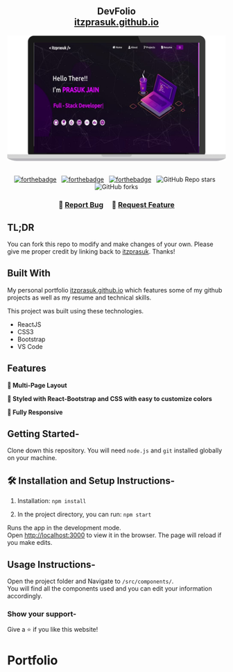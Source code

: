 <h2 align="center">
  DevFolio<br/>
  <a href="https://itzprasuk.github.io/" target="_blank">itzprasuk.github.io</a>
</h2>
<div align="center">
  <img alt="Demo" src="./src/assets/laptop.jpeg" />
</div>

<br/>

<center>

[![forthebadge](https://forthebadge.com/images/badges/built-with-love.svg)](https://forthebadge.com) &nbsp;
[![forthebadge](https://forthebadge.com/images/badges/made-with-javascript.svg)](https://forthebadge.com) &nbsp;
[![forthebadge](https://forthebadge.com/images/badges/open-source.svg)](https://forthebadge.com) &nbsp;
![GitHub Repo stars](https://img.shields.io/github/stars/itzprasuk/DevFolio?color=blue&logo=github&style=for-the-badge) &nbsp;
![GitHub forks](https://img.shields.io/github/forks/itzprasuk/DevFolio?color=green&logo=github&style=for-the-badge)

</center>

<h3 align="center">
    🔹
    <a href="https://github.com/itzprasuk/DevFolio/issues">Report Bug</a> &nbsp; &nbsp;
    🔹
    <a href="https://github.com/itzprasuk/DevFolio/issues">Request Feature</a>
</h3>

## TL;DR

You can fork this repo to modify and make changes of your own. Please give me proper credit by linking back to [itzprasuk](https://github.com/itzprasuk/DevFolio). Thanks!

## Built With

My personal portfolio <a href="https://itzprasuk.github.io/" target="_blank">itzprasuk.github.io</a> which features some of my github projects as well as my resume and technical skills.<br/>

This project was built using these technologies.

- ReactJS
- CSS3
- Bootstrap
- VS Code

## Features

**📖 Multi-Page Layout**

**🎨 Styled with React-Bootstrap and CSS with easy to customize colors**

**📱 Fully Responsive**

## Getting Started-

Clone down this repository. You will need `node.js` and `git` installed globally on your machine.

## 🛠 Installation and Setup Instructions-

1. Installation: `npm install`

2. In the project directory, you can run: `npm start`

Runs the app in the development mode.\
Open [http://localhost:3000](http://localhost:3000) to view it in the browser.
The page will reload if you make edits.

## Usage Instructions-

Open the project folder and Navigate to `/src/components/`. <br/>
You will find all the components used and you can edit your information accordingly.

### Show your support-

Give a ⭐ if you like this website!
# Portfolio
